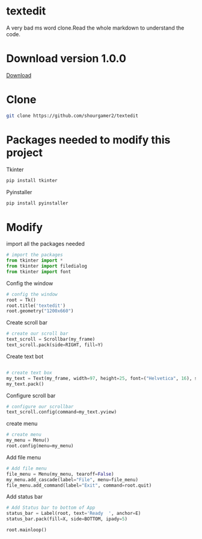 # textedit
A very bad ms word clone.Read the whole markdown to understand the code.
# Download version 1.0.0
[Download](https://github.com/shourgamer2/textedit/releases/download/ver1.0.0/TextEdit.exe)
# Clone 
``` sh 
git clone https://github.com/shourgamer2/textedit
``` 
 # Packages needed to modify this project
Tkinter
``` sh
pip install tkinter
```
Pyinstaller
``` sh 
pip install pyinstaller
```
# Modify 
import all the packages needed
``` python 
# import the packages
from tkinter import *
from tkinter import filedialog
from tkinter import font
```
Config the window
``` python 
# config the window
root = Tk()
root.title('textedit')
root.geometry("1200x660")
```
Create scroll bar
``` python
# create our scroll bar
text_scroll = Scrollbar(my_frame)
text_scroll.pack(side=RIGHT, fill=Y)
```
Create text bot 
``` python 

# create text box
my_text = Text(my_frame, width=97, height=25, font=("Helvetica", 16), selectbackground="red", selectforeground="black", undo=True, yscrollcommand=text_scroll.set)
my_text.pack()
```
Configure scroll bar 
``` python 
# configure our scrollbar
text_scroll.config(command=my_text.yview)    
```
 create menu
 ``` python 
 # create menu 
my_menu = Menu()
root.config(menu=my_menu)
```
Add file menu 
``` python 
# Add file menu 
file_menu = Menu(my_menu, tearoff=False)
my_menu.add_cascade(label="File", menu=file_menu)
file_menu.add_command(label="Exit", command=root.quit)
```
Add status bar
``` python 
# Add Status bar to bottom of App
status_bar = Label(root, text='Ready  ', anchor=E)
status_bar.pack(fill=X, side=BOTTOM, ipady=5)

root.mainloop()
```
